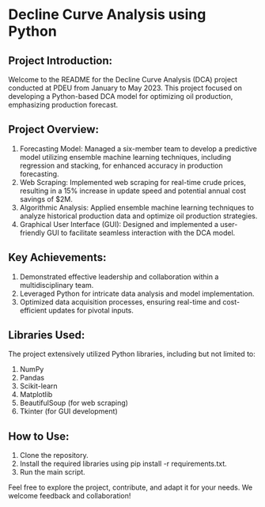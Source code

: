 # Decline Curve Analysis using Python

## Project Introduction:
Welcome to the README for the Decline Curve Analysis (DCA) project conducted at PDEU from January to May 2023. This project focused on developing a Python-based DCA model for optimizing oil production, emphasizing production forecast.

## Project Overview:
1. Forecasting Model: Managed a six-member team to develop a predictive model utilizing ensemble machine learning techniques, including regression and stacking, for enhanced accuracy in production forecasting.
2. Web Scraping: Implemented web scraping for real-time crude prices, resulting in a 15% increase in update speed and potential annual cost savings of $2M.
3. Algorithmic Analysis: Applied ensemble machine learning techniques to analyze historical production data and optimize oil production strategies.
4. Graphical User Interface (GUI): Designed and implemented a user-friendly GUI to facilitate seamless interaction with the DCA model.

## Key Achievements:
1. Demonstrated effective leadership and collaboration within a multidisciplinary team.
2. Leveraged Python for intricate data analysis and model implementation.
3. Optimized data acquisition processes, ensuring real-time and cost-efficient updates for pivotal inputs.

## Libraries Used:
The project extensively utilized Python libraries, including but not limited to:

1. NumPy
2. Pandas
3. Scikit-learn
4. Matplotlib
5. BeautifulSoup (for web scraping)
6. Tkinter (for GUI development)

## How to Use:
1. Clone the repository.
2. Install the required libraries using pip install -r requirements.txt.
3. Run the main script.

Feel free to explore the project, contribute, and adapt it for your needs. We welcome feedback and collaboration!


